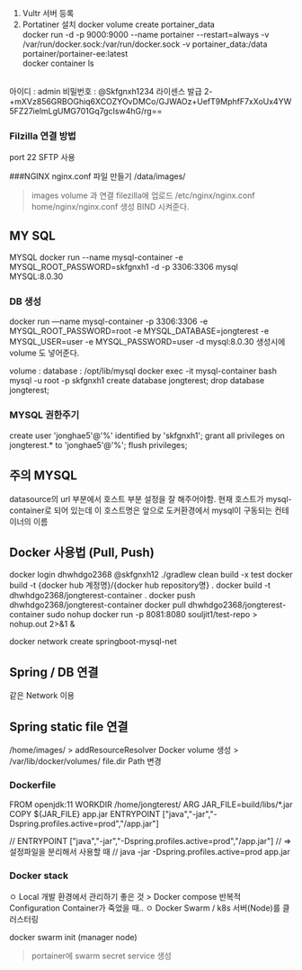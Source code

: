 1. Vultr 서버 등록
2. Portatiner 설치
docker volume create portainer_data <br>
docker run -d -p 9000:9000 --name portainer --restart=always -v /var/run/docker.sock:/var/run/docker.sock -v portainer_data:/data portainer/portainer-ee:latest <br>
docker container ls <br>
<br>
아이디 : admin 
비밀번호 : @Skfgnxh1234
라이센스 발급 
2-+mXVz856GRBOGhiq6XCOZYOvDMCo/GJWAOz+UefT9MphfF7xXoUx4YW5FZ27ielmLgUMG701Gq7gcIsw4hG/rg==

### Filzilla 연결 방법
port 22 SFTP 사용

###NGINX
nginx.conf 파일 만들기
/data/images/
> images volume 과 연결
filezilla에 업로드
/etc/nginx/nginx.conf
> home/nginx/nginx.conf 생성
> BIND 시켜준다.

## MY SQL
MYSQL
docker run --name mysql-container -e MYSQL_ROOT_PASSWORD=skfgnxh1 -d -p 3306:3306 mysql
MYSQL:8.0.30

### DB 생성
docker run —name mysql-container -p 3306:3306 -e MYSQL_ROOT_PASSWORD=root -e MYSQL_DATABASE=jongterest -e MYSQL_USER=user -e MYSQL_PASSWORD=user -d mysql:8.0.30
생성시에 volume 도 넣어준다.

volume : database : /opt/lib/mysql
docker exec -it mysql-container bash
mysql -u root -p
skfgnxh1
create database jongterest;
drop database jongterest;

### MYSQL 권한주기
create user 'jonghae5'@'%' identified by 'skfgnxh1';
grant all privileges on jongterest.* to 'jonghae5'@'%';
flush privileges;

## 주의 MYSQL
datasource의 url 부분에서 호스트 부분 설정을 잘 해주어야함.
현재 호스트가 mysql-container로 되어 있는데 이 호스트명은 앞으로 도커환경에서 mysql이 구동되는 컨테이너의 이름


## Docker 사용법 (Pull, Push)
docker login
dhwhdgo2368
@skfgnxh12
./gradlew clean build -x test
docker build -t {docker hub 계정명}/{docker hub repository명} .
docker build -t dhwhdgo2368/jongterest-container .
docker push dhwhdgo2368/jongterest-container
docker pull dhwhdgo2368/jongterest-container
sudo nohup docker run -p 8081:8080 souljit1/test-repo > nohup.out 2>&1 &

docker network create springboot-mysql-net

## Spring / DB 연결
같은 Network 이용

## Spring static file 연결
/home/images/ > addResourceResolver
Docker volume 생성 > /var/lib/docker/volumes/
file.dir Path 변경


### Dockerfile
FROM openjdk:11
WORKDIR /home/jongterest/
ARG JAR_FILE=build/libs/*.jar
COPY ${JAR_FILE} app.jar
ENTRYPOINT ["java","-jar","-Dspring.profiles.active=prod","/app.jar"]


// ENTRYPOINT ["java","-jar","-Dspring.profiles.active=prod","/app.jar"]
// => 설정파일을 분리해서 사용할 때
// java -jar -Dspring.profiles.active=prod app.jar


### Docker stack
ㅇ Local 개발 환경에서 관리하기 좋은 것 > Docker compose
반복적 Configuration
Container가 죽었을 때..
ㅇ Docker Swarm / k8s
서버(Node)를 클러스터링

docker swarm init (manager node)
> portainer에 swarm secret service 생성